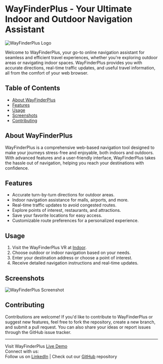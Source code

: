 # WayFinderPlus - Your Ultimate Indoor and Outdoor Navigation Assistant

![WayFinderPlus Logo]() <!-- Place your logo image here -->

Welcome to WayFinderPlus, your go-to online navigation assistant for seamless and efficient travel experiences, whether you're exploring outdoor areas or navigating indoor spaces. WayFinderPlus provides you with accurate directions, real-time traffic updates, and useful travel information, all from the comfort of your web browser.

## Table of Contents

- [About WayFinderPlus](#about-wayfinderplus)
- [Features](#features)
- [Usage](#usage)
- [Screenshots](#screenshots)
- [Contributing](#contributing)

## About WayFinderPlus

WayFinderPlus is a comprehensive web-based navigation tool designed to make your journeys stress-free and enjoyable, both indoors and outdoors. With advanced features and a user-friendly interface, WayFinderPlus takes the hassle out of navigation, helping you reach your destinations with confidence.

## Features

- Accurate turn-by-turn directions for outdoor areas.
- Indoor navigation assistance for malls, airports, and more.
- Real-time traffic updates to avoid congested routes.
- Explore points of interest, restaurants, and attractions.
- Save your favorite locations for easy access.
- Customizable route preferences for a personalized experience.

## Usage

1. Visit the WayFinderPlus VR at [Indoor]().
2. Choose outdoor or indoor navigation based on your needs.
3. Enter your destination address or choose a point of interest.
4. Receive detailed navigation instructions and real-time updates.

## Screenshots

![WayFinderPlus Screenshot]() <!-- Place your screenshot image here -->

## Contributing

Contributions are welcome! If you'd like to contribute to WayFinderPlus or suggest new features, feel free to fork the repository, create a new branch, and submit a pull request. You can also share your ideas or report issues through the GitHub issue tracker.

---

Visit WayFinderPlus [Live Demo]()  
Connect with us:  
Follow us on [LinkedIn](https://www.linkedin.com/in/your-profile/) | Check out our [GitHub](https://github.com/your-username) repository
